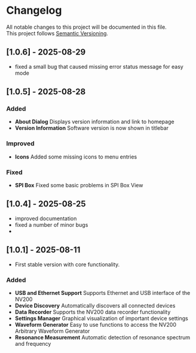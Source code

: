 # Changelog

All notable changes to this project will be documented in this file.  
This project follows [Semantic Versioning](https://semver.org/).

## [1.0.6] - 2025-08-29

- fixed a small bug that caused missing error status message for easy mode

## [1.0.5] - 2025-08-28

### Added

- **About Dialog** Displays version information and link to homepage
- **Version Information** Software version is now shown in titlebar

### Improved

- **Icons** Added some missing icons to menu entries

### Fixed

- **SPI Box** Fixed some basic problems in SPI Box View
 

## [1.0.4] - 2025-08-25

- improved documentation
- fixed a number of minor bugs
- 

## [1.0.1] - 2025-08-11

- First stable version with core functionality.

### Added

- **USB and Ethernet Support** Supports Ethernet and USB interface of the NV200
- **Device Discovery** Automatically discovers all connected devices
- **Data Recorder** Supports the NV200 data recorder functionality
- **Settings Manager** Graphical visualization of important device settings
- **Waveform Generator** Easy to use functions to access the NV200 Arbitrary Waveform Generator
- **Resonance Measurement** Automatic detection of resonance spectrum and frequency

